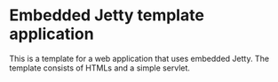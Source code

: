 # Embedded Jetty template application

This is a template for a web application that uses embedded Jetty. The template consists of HTMLs and a simple servlet.
